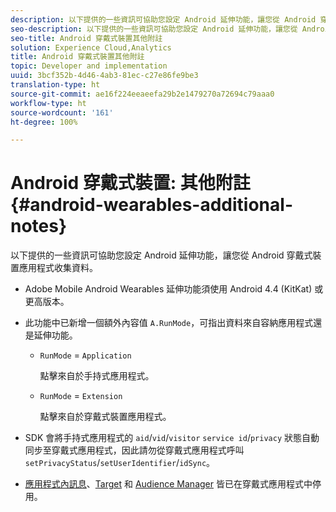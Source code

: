 ```yaml
---
description: 以下提供的一些資訊可協助您設定 Android 延伸功能，讓您從 Android 穿戴式裝置應用程式收集資料。
seo-description: 以下提供的一些資訊可協助您設定 Android 延伸功能，讓您從 Android 穿戴式裝置應用程式收集資料。
seo-title: Android 穿戴式裝置其他附註
solution: Experience Cloud,Analytics
title: Android 穿戴式裝置其他附註
topic: Developer and implementation
uuid: 3bcf352b-4d46-4ab3-81ec-c27e86fe9be3
translation-type: ht
source-git-commit: ae16f224eeaeefa29b2e1479270a72694c79aaa0
workflow-type: ht
source-wordcount: '161'
ht-degree: 100%

---
```



# Android 穿戴式裝置: 其他附註{#android-wearables-additional-notes}

以下提供的一些資訊可協助您設定 Android 延伸功能，讓您從 Android 穿戴式裝置應用程式收集資料。

* Adobe Mobile Android Wearables 延伸功能須使用 Android 4.4 (KitKat) 或更高版本。
* 此功能中已新增一個額外內容值 `A.RunMode`，可指出資料來自容納應用程式還是延伸功能。

   * `RunMode` = `Application`

      點擊來自於手持式應用程式。

   * `RunMode` = `Extension`

      點擊來自於穿戴式裝置應用程式。

* SDK 會將手持式應用程式的 `aid`/`vid`/`visitor` `service id`/`privacy` 狀態自動同步至穿戴式應用程式，因此請勿從穿戴式應用程式呼叫 `setPrivacyStatus`/`setUserIdentifier`/`idSync`。
* [應用程式內訊息](/help/android/messaging-main/messaging/messaging.md)、[Target](/help/android/target-main/target.md) 和 [Audience Manager](/help/android/audience-manager/audiencemgmt.md) 皆已在穿戴式應用程式中停用。

